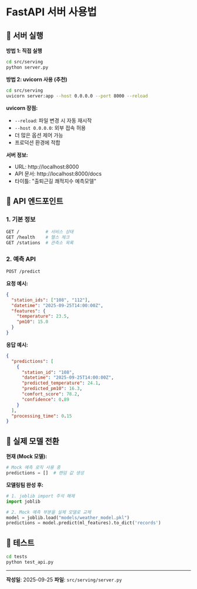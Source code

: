 # FastAPI 서버 사용법

## 🚀 서버 실행

**방법 1: 직접 실행**
```bash
cd src/serving
python server.py
```

**방법 2: uvicorn 사용 (추천)**
```bash
cd src/serving
uvicorn server:app --host 0.0.0.0 --port 8000 --reload
```

**uvicorn 장점:**
- `--reload`: 파일 변경 시 자동 재시작
- `--host 0.0.0.0`: 외부 접속 허용
- 더 많은 옵션 제어 가능
- 프로덕션 환경에 적합

**서버 정보:**
- URL: http://localhost:8000
- API 문서: http://localhost:8000/docs
- 타이틀: "출퇴근길 쾌적지수 예측모델"

## 📡 API 엔드포인트

### 1. 기본 정보
```bash
GET /          # 서비스 상태
GET /health    # 헬스 체크
GET /stations  # 관측소 목록
```

### 2. 예측 API
```bash
POST /predict
```

**요청 예시:**
```json
{
  "station_ids": ["108", "112"],
  "datetime": "2025-09-25T14:00:00Z",
  "features": {
    "temperature": 23.5,
    "pm10": 15.0
  }
}
```

**응답 예시:**
```json
{
  "predictions": [
    {
      "station_id": "108",
      "datetime": "2025-09-25T14:00:00Z",
      "predicted_temperature": 24.1,
      "predicted_pm10": 16.3,
      "comfort_score": 78.2,
      "confidence": 0.89
    }
  ],
  "processing_time": 0.15
}
```

## 🔄 실제 모델 전환

**현재 (Mock 모델):**
```python
# Mock 예측 로직 사용 중
predictions = []  # 랜덤 값 생성
```

**모델링팀 완성 후:**
```python
# 1. joblib import 주석 해제
import joblib

# 2. Mock 예측 부분을 실제 모델로 교체
model = joblib.load("models/weather_model.pkl")
predictions = model.predict(ml_features).to_dict('records')
```

## 🧪 테스트

```bash
cd tests
python test_api.py
```

---

**작성일**: 2025-09-25
**파일**: `src/serving/server.py`